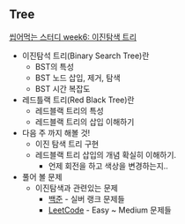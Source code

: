 ## Tree
[씹어먹는 스터디 week6: 이진탐색 트리](https://www.eubug.space/devouring-study/week6/)

- 이진탐석 트리(Binary Search Tree)란
  + BST의 특성
  + BST 노드 삽입, 제거, 탐색
  + BST 시간 복잡도
- 레드틀랙 트리(Red Black Tree)란
  + 레드블랙 트리의 특성
  + 레드블랙 트리의 삽입 이해하기
- 다음 주 까지 해볼 것!
  + 이진 탐색 트리 구현
  + 레드블랙 트리 삽입의 개념 확실히 이해하기. 
    * 언제 회전을 하고 색상을 변경하는지..
- 풀어 볼 문제 
  - 이진탐색과 관련있는 문제
    + [백준](https://www.acmicpc.net/problemset?sort=ac_desc&algo=12) - 실버 랭크 문제들
    + [LeetCode](https://leetcode.com/problemset/all/?search=binary%20search%20tree) - Easy ~ Medium 문제들
